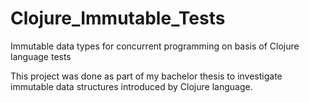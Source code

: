 # Clojure_Immutable_Tests
Immutable data types for concurrent programming on basis of Clojure language tests

This project was done as part of my bachelor thesis to investigate immutable data structures introduced by Clojure language.
